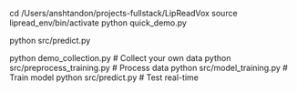 cd /Users/anshtandon/projects-fullstack/LipReadVox
source lipread_env/bin/activate
python quick_demo.py

python src/predict.py

python demo_collection.py # Collect your own data
python src/preprocess_training.py # Process data
python src/model_training.py # Train model
python src/predict.py # Test real-time
